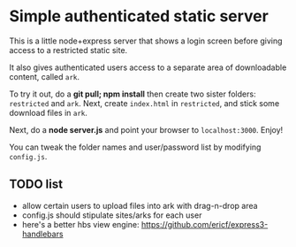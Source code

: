 # Simple authenticated static server

This is a little node+express server that shows a login screen before giving access to a restricted static site.

It also gives authenticated users access to a separate area of downloadable content, called `ark`.

To try it out, do a **git pull; npm install** then create two sister folders: `restricted` and `ark`.  Next, create `index.html` in `restricted`, and stick some download files in `ark`.

Next, do a **node server.js** and point your browser to `localhost:3000`.  Enjoy!

You can tweak the folder names and user/password list by modifying `config.js`.

## TODO list

- allow certain users to upload files into ark with drag-n-drop area
- config.js should stipulate sites/arks for each user
- here's a better hbs view engine: https://github.com/ericf/express3-handlebars
